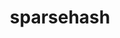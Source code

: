 ---
title: "sparsehash"
layout: cache
categories: [package, v0.20.1]
meta: {"versions": ["2.0.4"], "compilers": ["gcc@=7.3.1"], "oss": ["amzn2"], "platforms": ["linux"], "targets": ["aarch64", "neoverse_n1", "x86_64_v3"], "stacks": ["aws-ahug", "aws-ahug-aarch64", "root"], "num_specs": 3, "num_specs_by_stack": {"aws-ahug-aarch64": 2, "root": 3, "aws-ahug": 1}}
spec_details: [{"hash": "nr2ny6xyvyt77c5tdkwam4ssoxn5l34u", "compiler": "gcc@=7.3.1", "versions": ["2.0.4"], "os": "amzn2", "platform": "linux", "target": "aarch64", "variants": ["build_system=autotools"], "stacks": ["aws-ahug-aarch64", "root"], "size": "-", "tarball": "https://binaries.spack.io/releases/v0.20.1/build_cache/linux-amzn2-aarch64/gcc-7.3.1/sparsehash-2.0.4/linux-amzn2-aarch64-gcc-7.3.1-sparsehash-2.0.4-nr2ny6xyvyt77c5tdkwam4ssoxn5l34u.spack"}, {"hash": "befqll4oolls63kkpzfeasfov32wxbbs", "compiler": "gcc@=7.3.1", "versions": ["2.0.4"], "os": "amzn2", "platform": "linux", "target": "neoverse_n1", "variants": ["build_system=autotools"], "stacks": ["aws-ahug-aarch64", "root"], "size": "-", "tarball": "https://binaries.spack.io/releases/v0.20.1/build_cache/linux-amzn2-neoverse_n1/gcc-7.3.1/sparsehash-2.0.4/linux-amzn2-neoverse_n1-gcc-7.3.1-sparsehash-2.0.4-befqll4oolls63kkpzfeasfov32wxbbs.spack"}, {"hash": "lpk4nwehknq72drozhgndxqmudqgsg3m", "compiler": "gcc@=7.3.1", "versions": ["2.0.4"], "os": "amzn2", "platform": "linux", "target": "x86_64_v3", "variants": ["build_system=autotools"], "stacks": ["root", "aws-ahug"], "size": "-", "tarball": "https://binaries.spack.io/releases/v0.20.1/build_cache/linux-amzn2-x86_64_v3/gcc-7.3.1/sparsehash-2.0.4/linux-amzn2-x86_64_v3-gcc-7.3.1-sparsehash-2.0.4-lpk4nwehknq72drozhgndxqmudqgsg3m.spack"}]
---